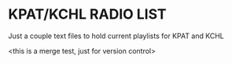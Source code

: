 # KPAT/KCHL RADIO LIST

Just a couple text files to hold current playlists for KPAT and KCHL 

<this is a merge test, just for version control>

